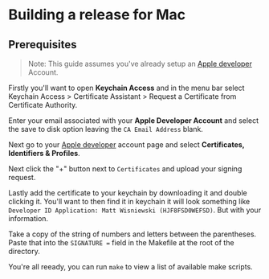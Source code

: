 # Building a release for Mac

## Prerequisites

> Note: This guide assumes you've already setup an [Apple developer](https://developer.apple.com/account) Account.

Firstly you'll want to open **Keychain Access** and in the menu bar select Keychain Access > Certificate Assistant > Request a Certificate from Certificate Authority.

Enter your email associated with your **Apple Developer Account** and select the save to disk option leaving the `CA Email Address` blank.

Next go to your [Apple developer](https://developer.apple.com/account) account page and select **Certificates, Identifiers & Profiles**.

Next click the "+" button next to `Certificates` and upload your signing request.

Lastly add the certificate to your keychain by downloading it and double clicking it. You'll want to then find it in keychain it will look something like `Developer ID Application: Matt Wisniewski (HJF8FSD0WEFSD)`. But with your information.

Take a copy of the string of numbers and letters between the parentheses. Paste that into the `SIGNATURE =` field in the Makefile at the root of the directory.

You're all reeady, you can run `make` to view a list of available make scripts.
